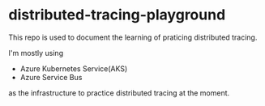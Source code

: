 # distributed-tracing-playground

This repo is used to document the learning of praticing distributed tracing.

I'm mostly using 

- Azure Kubernetes Service(AKS)
- Azure Service Bus 

as the infrastructure to practice distributed tracing at the moment.
